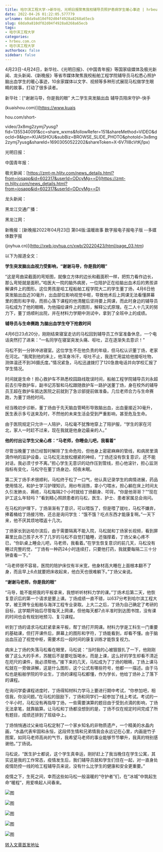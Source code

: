 ```yaml
---
title: 哈尔滨工程大学->新华社、光明日报聚焦我校辅导员照护患病学生暖心事迹 | hrbeu.com.cn
date: 2022-04-26 01:22:05.577779
urlname: 68da9a810df02d04f4928a8268a65ecb
slug: 68da9a810df02d04f4928a8268a65ecb
tags: 
- 哈尔滨工程大学
categories:
- hrbeu.com.cn
- 哈尔滨工程大学
authorbox: false
sidebar: false
---
```

4月23日-4月24日，新华社、《光明日报》、《中国青年报》等国家级媒体及极光新闻、龙头新闻、《新晚报》等省市媒体聚焦我校船舶工程学院辅导员马松悉心照护脑出血学生的暖心事迹，10余家媒体以文字、视频等多种形式展现马松做学生眼睛的故事，打动了很多读者。

新华社：[“谢谢马导，你是我的眼” 大二学生突发脑出血 辅导员陪床守护-快手

(kuaishou.com)](https://www.kuais
<!--more-->
hou.com/short-

video/3x8mg2zymj7yusg?fid=1355340091&cc=share_wxms&followRefer=151&shareMethod=VIDEO&docId=9&kpn=KUAISHOU&subBiz=BROWSE_SLIDE_PHOTO&photoId=3x8mg2zymj7yusg&shareId=16903050522202&shareToken=X-6V7II8cVtKj1px)

光明日报：

中国青年报：

极光新闻：[https://zmt-m.hljtv.com/news_details.html?from=iosapp&id=602317&userId=ODcyMg==D](https://zmt-m.hljtv.com/news_details.html?from=iosapp&id=602317&userId=ODcyMg==D)

龙头新闻：

黑龙江交通广播：

黑龙江网：

新晚报：[新晚报2022年04月23日 第04版:温暖故事 数字报电子报电子版 --多媒体数字报

(joyhua.cn)](http://xwb.joyhua.cn/xwb/20220423/html/page_03.htm)

以下为报道全文：

**学生突发脑出血视力受影响，“谢谢马导，你是我的眼”**

“这是弯曲梁截面的弯矩图，就像立方体的边长和截面积一样，把剪力看作边长，那么弯矩就是面积。”哈医大一院的脑外病房，一位陪护正在给脑出血术后的男孩讲解课件上的图形。这位男孩是哈工程船舶工程学院大二的学生董丁炀，4月6日他突发脑出血近30毫升，出血部位影响视觉中枢，导致他术后上网课无法看懂屏幕里的图形和字母，而担心落下课程的他清醒后坚持要上网课，而此时身边的辅导员马松成为了他的眼睛，为他描绘课件上的图形，解释公式原理。在二人十几天的努力下，董丁炀顺利出院，并在材料力学期中测试中，拿到了全班中上的成绩。

**辅导员与生命赛跑 为脑出血学生夺下抢救时间**

4月6日23点20分，刚刚结束寝室走访的马松回到辅导员工作室准备休息，一个电话突然打了进来：“一名同学在寝室突发头痛、呕吐，正在逐渐失去意识！”

马松不到一分钟冲进寝室。这位学生不在他负责的年级，但马松认识董丁炀，老家在河北。“我爬到他的床上，他浑身冷汗，呕吐不止，我连忙用盆给他接呕吐物，测体温还不到36摄氏度。”情况紧急，马松迅速拨打了120急救电话并向学校汇报了学生情况。

时间就是生命！担心救护车不熟悉校园路线耽误时间，船舶工程学院辅导员刘永超前去引导救护车，副书记苏智和马松跟随救护车一路护送董丁炀，身在校外的辅导员王超在救护车抵达医院之前就到了急诊部提前做准备。几位老师合力与生命赛跑，为董丁炀抢时间。

经当晚初步诊断，董丁炀由于先天脑血管畸形导致脑出血，出血量接近30毫升，医生表示多亏送来及时，不然他的未来生活会受到严重影响，甚至危及生命。

由于医院规定只允许一人陪护，马松毫不犹豫地穿上了陪护服，“学生的家在河北，家人一时赶不过来，现在我就是他身边最亲的人。”

**他的付出让学生父亲心疼：“马老师，你睡会儿吧，我看着”**

尽管当晚董丁炀已经暂时解除了生命危险，但他身上密密麻麻的管线，和病房里滴滴作响的监护设备，让马松无法放松绷紧的神经，“丁炀还没有恢复意识，还不能对话，我必须寸步不离。”担心学生无意识的动作压到管线，担心他滚针，担心监测指标有变化，马松守在董丁炀身边，彻夜未眠。

第二天丁炀手术很顺利，马松终于松了一口气，他认真记录学生的病情进展，药品使用情况，和护士学习护理知识。用纱布润唇，拿小勺喂水，担心躺在床上时间太久引发肺炎、褥疮，马松每隔2个小时就给丁炀翻身、叩背。“你是他哥哥？”“现在护工这么年轻吗？”看到精心照顾患者的马松，医生、护士、患者家属总会询问。

在马松的护理下，丁炀渐渐有了意识，可以喂饭了，但是喂了就吐，马松不嫌弃，捧着桶给丁炀接污物，还总是询问学生：“饿不饿？吃点东西才能康复啊。”一天下来，他不厌其烦地喂返十几次。

丁炀家长到达哈尔滨后，由于需要隔离不能入院，马松就和丁炀家长视频，看到屏幕里比自己孩子大不了几岁的马松不自觉打瞌睡，还强撑着，丁炀父亲心疼不已，“你趴桌上睡会儿吧，马老师，我看着。”在学生恢复意识的前几天，马松没有睡过完整的觉，“丁炀有一种药24小时连续打，只要他打药，我就要每隔二三十分钟查看一下。”

“马老师很不容易，医院的陪护床仅有半米宽，他身材高大睡在上面根本翻不了身，而且早上6点就要把床收起来，他白天也很难躺下。”丁炀父亲说。

**“谢谢马老师，你是我的眼”**

“马导，能不能把我的平板拿来，我想听听材料力学的课。”丁炀术后第二天，他恢复意识后的第一个请求是要上课。丁炀成绩一直不错，以637分考到哈尔滨工程大学，被王牌专业船舶与海洋工程专业录取。上大二之后，丁炀为自己确定了考研的目标，这学期开始后尽管每天上网课，但他每天都7点半准时到达图书馆，没有课的时间也会有规划地预习、复习课程。

听到丁炀的请求马松赶紧拿来平板，帮丁炀打开网课。材料力学是工科生一门重要的基础课，但打开课件后，屏幕上的图形和字符，丁炀能看到，却看不懂。由于脑出血压迫了视觉中枢，需要术后一段时间的康复训练才能恢复视力。

病床上丁炀的失落马松看在眼里，马松说：“当时我的心被狠狠扎了一下，他刚刚做了这么大的手术，苏醒后不是要吃饭喝水，而是上课，这么好的学生却看不清近在咫尺的课件，我必须帮他。”接下来的几天，马松成为了丁炀的眼睛，丁炀上课马松就在一旁做讲解，这是什么图形，这个公式有哪些符号，他都一一描述。由于马松也是船舶学院的毕业生，丁炀的课程马松都懂，作为学长，他给丁炀补上了落下的课程。

在询问学委课程进度时，丁炀得知材料力学马上要进行期中考试，“你参加吧，相信我，你没问题。”在马松的鼓励下，丁炀和同学们一起参加了线上考试。考试的一个半小时，马松没有再指导丁炀，一些需要演算的题目由于受到点滴的影响，丁炀无法拿笔，就靠脑算。让马松和丁炀都没想到的是，丁炀不仅在规定时间完成了所有题目，成绩还排到了班级中上。

丁炀悄悄通过父亲给马松定制了一个家乡知名的非物质遗产，一个精美的水晶内画，“水晶代表牢固和永恒，这段师生情和兄弟情我会永远记在心里，内画是竹子图案，如同马老师高尚的气节，我希望马老师的事业能够节节攀升，我真的特别感谢他。”丁炀说。

马松说，“医生护士都说，这个学生真幸运，刚好赶上了我当晚住在学生公寓，其实这是我的工作常态，疫情发生后，我们辅导员就和学生们住在一起，对一直身处疫情防控一线的哈工程辅导员来说，没有什么比学生的健康和安全更重要。”

疫情之下，生死之间，幸而这些如马松一般温暖的“守护者”们，在“冰城”中筑起生命“暖程”，用爱唤起人间春来。

![图](http://gongxue.cn/__local/9/95/8E/E24A681F96F24DB1B54987A7DF4_CDEDBA36_2770A.jpg)

![图](http://gongxue.cn/__local/1/FA/60/98A814796B52D95434F8BCD38D7_721CB4EF_1E934.jpg)

![图](http://gongxue.cn/__local/7/A1/58/6B9353AD04C76458C6FE0A86196_1CF76B4B_14B36.jpg)

![图](http://gongxue.cn/__local/8/1C/15/949464886B3EC28EE2B03438F65_C2DBDA88_E852.jpg)

![图](http://gongxue.cn/__local/3/C5/77/E317C4F4201864174FCDC0AB53B_BAED2F24_1E6CC.jpg)

[转入文章首发地址](http://gongxue.cn/info/1141/70432.htm)